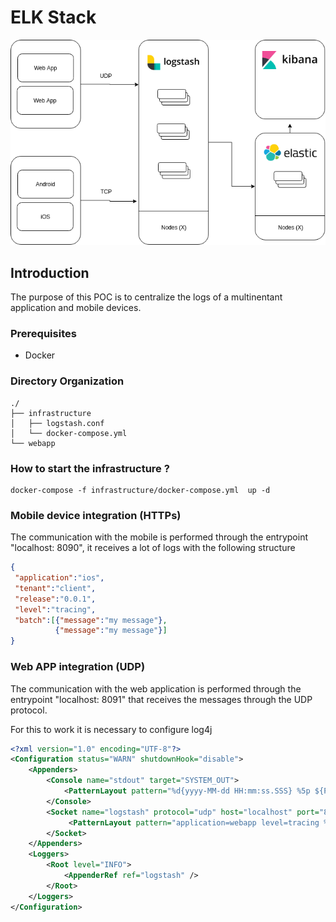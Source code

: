 # ELK Stack
![Architecture](architecture.png "Architecture")

## Introduction

The purpose of this POC is to centralize the logs of a multinentant application and mobile devices.

### Prerequisites
 - Docker

### Directory Organization

```shell
./
├── infrastructure 
│   ├── logstash.conf
│   └── docker-compose.yml
└── webapp 
```

### How to start the infrastructure ?

```shell
docker-compose -f infrastructure/docker-compose.yml  up -d
```

### Mobile device integration (HTTPs)

The communication with the mobile is performed through the entrypoint "localhost: 8090", it receives a lot of logs with the following structure

```json
{	
 "application":"ios",
 "tenant":"client",
 "release":"0.0.1",
 "level":"tracing",
 "batch":[{"message":"my message"},
          {"message":"my message"}]
}
```

### Web APP integration (UDP)

The communication with the web application is performed through the entrypoint "localhost: 8091" that receives the messages through the UDP protocol.

For this to work it is necessary to configure log4j
```xml
<?xml version="1.0" encoding="UTF-8"?>
<Configuration status="WARN" shutdownHook="disable">
    <Appenders>
    	<Console name="stdout" target="SYSTEM_OUT">
    		<PatternLayout pattern="%d{yyyy-MM-dd HH:mm:ss.SSS} %5p ${PID:- } [%t] --- %-40.40logger{39} : %m%n"/>
    	</Console>
    	<Socket name="logstash" protocol="udp" host="localhost" port="8091" immediateFlush="true">
        	 <PatternLayout pattern="application=webapp level=tracing %m%n"/>
    	</Socket>
    </Appenders>  
	<Loggers>
	 	<Root level="INFO">
            <AppenderRef ref="logstash" />
        </Root>
	</Loggers>
</Configuration>
```

